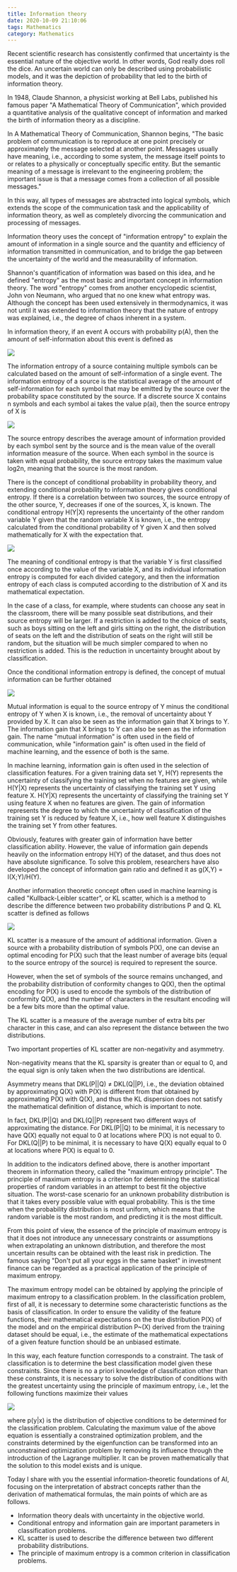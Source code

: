 ```yaml
---
title: Information theory
date: 2020-10-09 21:10:06
tags: Mathematics
category: Mathematics
---
```

Recent scientific research has consistently confirmed that uncertainty is the essential nature of the objective world. In other words, God really does roll the dice. An uncertain world can only be described using probabilistic models, and it was the depiction of probability that led to the birth of information theory.

In 1948, Claude Shannon, a physicist working at Bell Labs, published his famous paper "A Mathematical Theory of Communication", which provided a quantitative analysis of the qualitative concept of information and marked the birth of information theory as a discipline.

In A Mathematical Theory of Communication, Shannon begins, "The basic problem of communication is to reproduce at one point precisely or approximately the message selected at another point. Messages usually have meaning, i.e., according to some system, the message itself points to or relates to a physically or conceptually specific entity. But the semantic meaning of a message is irrelevant to the engineering problem; the important issue is that a message comes from a collection of all possible messages."

In this way, all types of messages are abstracted into logical symbols, which extends the scope of the communication task and the applicability of information theory, as well as completely divorcing the communication and processing of messages.

Information theory uses the concept of "information entropy" to explain the amount of information in a single source and the quantity and efficiency of information transmitted in communication, and to bridge the gap between the uncertainty of the world and the measurability of information.

Shannon's quantification of information was based on this idea, and he defined "entropy" as the most basic and important concept in information theory. The word "entropy" comes from another encyclopedic scientist, John von Neumann, who argued that no one knew what entropy was. Although the concept has been used extensively in thermodynamics, it was not until it was extended to information theory that the nature of entropy was explained, i.e., the degree of chaos inherent in a system.

In information theory, if an event A occurs with probability p(A), then the amount of self-information about this event is defined as

![](1.jpg)

The information entropy of a source containing multiple symbols can be calculated based on the amount of self-information of a single event. The information entropy of a source is the statistical average of the amount of self-information for each symbol that may be emitted by the source over the probability space constituted by the source. If a discrete source X contains n symbols and each symbol ai takes the value p(ai), then the source entropy of X is

![](2.jpg)

The source entropy describes the average amount of information provided by each symbol sent by the source and is the mean value of the overall information measure of the source. When each symbol in the source is taken with equal probability, the source entropy takes the maximum value log2n, meaning that the source is the most random.

There is the concept of conditional probability in probability theory, and extending conditional probability to information theory gives conditional entropy. If there is a correlation between two sources, the source entropy of the other source, Y, decreases if one of the sources, X, is known. The conditional entropy H(Y|X) represents the uncertainty of the other random variable Y given that the random variable X is known, i.e., the entropy calculated from the conditional probability of Y given X and then solved mathematically for X with the expectation that.

![](3.jpg)

The meaning of conditional entropy is that the variable Y is first classified once according to the value of the variable X, and its individual information entropy is computed for each divided category, and then the information entropy of each class is computed according to the distribution of X and its mathematical expectation.

In the case of a class, for example, where students can choose any seat in the classroom, there will be many possible seat distributions, and their source entropy will be larger. If a restriction is added to the choice of seats, such as boys sitting on the left and girls sitting on the right, the distribution of seats on the left and the distribution of seats on the right will still be random, but the situation will be much simpler compared to when no restriction is added. This is the reduction in uncertainty brought about by classification.

Once the conditional information entropy is defined, the concept of mutual information can be further obtained

![](4.jpg)

Mutual information is equal to the source entropy of Y minus the conditional entropy of Y when X is known, i.e., the removal of uncertainty about Y provided by X. It can also be seen as the information gain that X brings to Y. The information gain that X brings to Y can also be seen as the information gain. The name "mutual information" is often used in the field of communication, while "information gain" is often used in the field of machine learning, and the essence of both is the same.

In machine learning, information gain is often used in the selection of classification features. For a given training data set Y, H(Y) represents the uncertainty of classifying the training set when no features are given, while H(Y|X) represents the uncertainty of classifying the training set Y using feature X. H(Y|X) represents the uncertainty of classifying the training set Y using feature X when no features are given. The gain of information represents the degree to which the uncertainty of classification of the training set Y is reduced by feature X, i.e., how well feature X distinguishes the training set Y from other features.

Obviously, features with greater gain of information have better classification ability. However, the value of information gain depends heavily on the information entropy H(Y) of the dataset, and thus does not have absolute significance. To solve this problem, researchers have also developed the concept of information gain ratio and defined it as g(X,Y) = I(X;Y)/H(Y).

Another information theoretic concept often used in machine learning is called "Kullback-Leibler scatter", or KL scatter, which is a method to describe the difference between two probability distributions P and Q. KL scatter is defined as follows

![](5.jpg)

KL scatter is a measure of the amount of additional information. Given a source with a probability distribution of symbols P(X), one can devise an optimal encoding for P(X) such that the least number of average bits (equal to the source entropy of the source) is required to represent the source.

However, when the set of symbols of the source remains unchanged, and the probability distribution of conformity changes to Q(X), then the optimal encoding for P(X) is used to encode the symbols of the distribution of conformity Q(X), and the number of characters in the resultant encoding will be a few bits more than the optimal value.

The KL scatter is a measure of the average number of extra bits per character in this case, and can also represent the distance between the two distributions.

Two important properties of KL scatter are non-negativity and asymmetry.

Non-negativity means that the KL sparsity is greater than or equal to 0, and the equal sign is only taken when the two distributions are identical.

Asymmetry means that DKL(P||Q) ≠ DKL(Q||P), i.e., the deviation obtained by approximating Q(X) with P(X) is different from that obtained by approximating P(X) with Q(X), and thus the KL dispersion does not satisfy the mathematical definition of distance, which is important to note.

In fact, DKL(P||Q) and DKL(Q||P) represent two different ways of approximating the distance. For DKL(P||Q) to be minimal, it is necessary to have Q(X) equally not equal to 0 at locations where P(X) is not equal to 0. For DKL(Q||P) to be minimal, it is necessary to have Q(X) equally equal to 0 at locations where P(X) is equal to 0.

In addition to the indicators defined above, there is another important theorem in information theory, called the "maximum entropy principle". The principle of maximum entropy is a criterion for determining the statistical properties of random variables in an attempt to best fit the objective situation. The worst-case scenario for an unknown probability distribution is that it takes every possible value with equal probability. This is the time when the probability distribution is most uniform, which means that the random variable is the most random, and predicting it is the most difficult.

From this point of view, the essence of the principle of maximum entropy is that it does not introduce any unnecessary constraints or assumptions when extrapolating an unknown distribution, and therefore the most uncertain results can be obtained with the least risk in prediction. The famous saying "Don't put all your eggs in the same basket" in investment finance can be regarded as a practical application of the principle of maximum entropy.

The maximum entropy model can be obtained by applying the principle of maximum entropy to a classification problem. In the classification problem, first of all, it is necessary to determine some characteristic functions as the basis of classification. In order to ensure the validity of the feature functions, their mathematical expectations on the true distribution P(X) of the model and on the empirical distribution P~(X) derived from the training dataset should be equal, i.e., the estimate of the mathematical expectations of a given feature function should be an unbiased estimate.

In this way, each feature function corresponds to a constraint. The task of classification is to determine the best classification model given these constraints. Since there is no a priori knowledge of classification other than these constraints, it is necessary to solve the distribution of conditions with the greatest uncertainty using the principle of maximum entropy, i.e., let the following functions maximize their values

![](6.jpg)

where p(y|x) is the distribution of objective conditions to be determined for the classification problem. Calculating the maximum value of the above equation is essentially a constrained optimization problem, and the constraints determined by the eigenfunction can be transformed into an unconstrained optimization problem by removing its influence through the introduction of the Lagrange multiplier. It can be proven mathematically that the solution to this model exists and is unique.

Today I share with you the essential information-theoretic foundations of AI, focusing on the interpretation of abstract concepts rather than the derivation of mathematical formulas, the main points of which are as follows.

- Information theory deals with uncertainty in the objective world.
- Conditional entropy and information gain are important parameters in classification problems.
- KL scatter is used to describe the difference between two different probability distributions.
- The principle of maximum entropy is a common criterion in classification problems.

